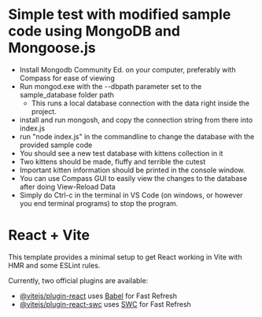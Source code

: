 # Simple test with modified sample code using MongoDB and Mongoose.js
- Install Mongodb Community Ed. on your computer, preferably with Compass for ease of viewing
- Run mongod.exe with the --dbpath parameter set to the sample_database folder path
    - This runs a local database connection with the data right inside the project.
- install and run mongosh, and copy the connection string from there into index.js
- run "node index.js" in the commandline to change the database with the provided sample code
- You should see a new test database with kittens collection in it
- Two kittens should be made, fluffy and terrible the cutest
- Important kitten information should be printed in the console window.
- You can use Compass GUI to easily view the changes to the database after doing View-Reload Data
- Simply do Ctrl-c in the terminal in VS Code (on windows, or however you end terminal programs) to stop the program.

# React + Vite

This template provides a minimal setup to get React working in Vite with HMR and some ESLint rules.

Currently, two official plugins are available:

- [@vitejs/plugin-react](https://github.com/vitejs/vite-plugin-react/blob/main/packages/plugin-react/README.md) uses [Babel](https://babeljs.io/) for Fast Refresh
- [@vitejs/plugin-react-swc](https://github.com/vitejs/vite-plugin-react-swc) uses [SWC](https://swc.rs/) for Fast Refresh
